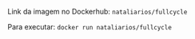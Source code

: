 Link da imagem no Dockerhub: `nataliarios/fullcycle`

Para executar: `docker run nataliarios/fullcycle`